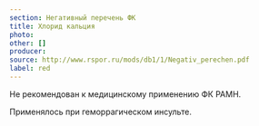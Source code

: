 ```yaml
---
section: Негативный перечень ФК
title: Хлорид кальция
photo:
other: []
producer:
source: http://www.rspor.ru/mods/db1/1/Negativ_perechen.pdf
label: red
---
```


Не рекомендован к медицинскому применению ФК РАМН.

Применялось при геморрагическом инсульте.
